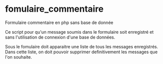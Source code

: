 # fomulaire_commentaire

Formulaire commentaire en php sans base de donnée


 Ce script pour qu'un message soumis dans le formulaire soit enregistré et sans l'utilisation  de connexion d'une base de données.

 Sous le fomulaire doit apparaitre une liste de tous les messages enregistrés.
 Dans cette liste, on doit pouvoir supprimer definitivement les messages que l'on souhaite.
